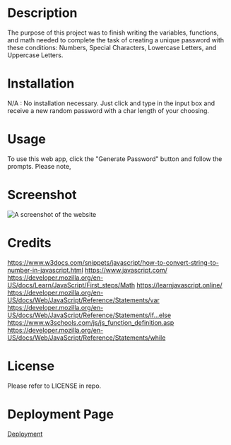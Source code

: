 # Description
The purpose of this project was to finish writing the variables, functions, and math needed to complete the task of creating a unique password with these conditions: Numbers, Special Characters, Lowercase Letters, and Uppercase Letters.


# Installation
N/A : No installation necessary. Just click and type in the input box and receive a new random password with a char length of your choosing.

# Usage
To use this web app, click the "Generate Password" button and follow the prompts. Please note, 

# Screenshot
![A screenshot of the website](./assets/img/03-javascript-homework-demo.png)

# Credits
https://www.w3docs.com/snippets/javascript/how-to-convert-string-to-number-in-javascript.html
https://www.javascript.com/
https://developer.mozilla.org/en-US/docs/Learn/JavaScript/First_steps/Math
https://learnjavascript.online/
https://developer.mozilla.org/en-US/docs/Web/JavaScript/Reference/Statements/var
https://developer.mozilla.org/en-US/docs/Web/JavaScript/Reference/Statements/if...else
https://www.w3schools.com/js/js_function_definition.asp
https://developer.mozilla.org/en-US/docs/Web/JavaScript/Reference/Statements/while

# License
Please refer to LICENSE in repo.

# Deployment Page
[Deployment](https://davidmichaelmackey.github.io/password-generator/)
